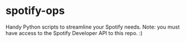 # spotify-ops
Handy Python scripts to streamline your Spotify needs. Note: you must have access to the Spotify Developer API to this repo. :)
